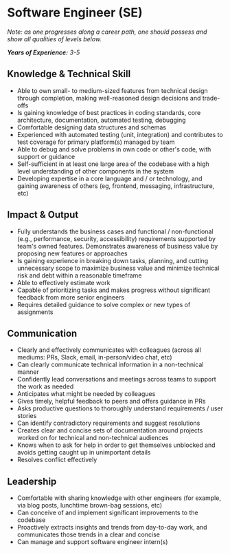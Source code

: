 # Software Engineer \(SE\)

_Note: as one progresses along a career path, one should possess and show all qualities of levels below._

_**Years of Experience:** 3-5_

## Knowledge & Technical Skill

* Able to own small- to medium-sized features from technical design through completion, making well-reasoned design decisions and trade-offs
* Is gaining knowledge of best practices in coding standards, core architecture, documentation, automated testing, debugging
* Comfortable designing data structures and schemas
* Experienced with automated testing \(unit, integration\) and contributes to test coverage for primary platform\(s\) managed by team
* Able to debug and solve problems in own code or other's code, with support or guidance
* Self-sufficient in at least one large area of the codebase with a high level understanding of other components in the system
* Developing expertise in a core language and / or technology, and gaining awareness of others \(eg, frontend, messaging, infrastructure, etc\)

## Impact & Output

* Fully understands the business cases and functional / non-functional \(e.g., performance, security, accessibility\) requirements supported by team's owned features. Demonstrates awareness of business value by proposing new features or approaches
* Is gaining experience in breaking down tasks, planning, and cutting unnecessary scope to maximize business value and minimize technical risk and debt within a reasonable timeframe
* Able to effectively estimate work
* Capable of prioritizing tasks and makes progress without significant feedback from more senior engineers
* Requires detailed guidance to solve complex or new types of assignments

## Communication

* Clearly and effectively communicates with colleagues \(across all mediums: PRs, Slack, email, in-person/video chat, etc\)
* Can clearly communicate technical information in a non-technical manner
* Confidently lead conversations and meetings across teams to support the work as needed
* Anticipates what might be needed by colleagues
* Gives timely, helpful feedback to peers and offers guidance in PRs 
* Asks productive questions to thoroughly understand requirements / user stories
* Can identify contradictory requirements and suggest resolutions
* Creates clear and concise sets of documentation around projects worked on for technical and non-technical audiences
* Knows when to ask for help in order to get themselves unblocked and avoids getting caught up in unimportant details
* Resolves conflict effectively

## Leadership

* Comfortable with sharing knowledge with other engineers \(for example, via blog posts, lunchtime brown-bag sessions, etc\)
* Can conceive of and implement significant improvements to the codebase
* Proactively extracts insights and trends from day-to-day work, and communicates those trends in a clear and concise 
* Can manage and support software engineer intern\(s\)

